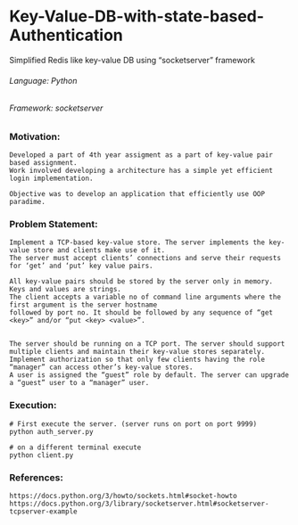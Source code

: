 # Key-Value-DB-with-state-based-Authentication
Simplified Redis like key-value DB using “socketserver” framework


###### Language: Python
###### Framework: socketserver


### Motivation:
    Developed a part of 4th year assigment as a part of key-value pair based assignment.
    Work involved developing a architecture has a simple yet efficient login implementation.
        
    Objective was to develop an application that efficiently use OOP paradime.



### Problem Statement:
    Implement a TCP-based key-value store. The server implements the key-value store and clients make use of it. 
    The server must accept clients’ connections and serve their requests for ‘get’ and ‘put’ key value pairs.
        
    All key-value pairs should be stored by the server only in memory. Keys and values are strings.
    The client accepts a variable no of command line arguments where the first argument is the server hostname
    followed by port no. It should be followed by any sequence of “get <key>” and/or “put <key> <value>”.


    The server should be running on a TCP port. The server should support multiple clients and maintain their key-value stores separately.
    Implement authorization so that only few clients having the role “manager” can access other’s key-value stores. 
    A user is assigned the “guest” role by default. The server can upgrade a “guest” user to a “manager” user. 


### Execution:
    # First execute the server. (server runs on port on port 9999)
    python auth_server.py

    # on a different terminal execute
    python client.py


### References:
    https://docs.python.org/3/howto/sockets.html#socket-howto
    https://docs.python.org/3/library/socketserver.html#socketserver-tcpserver-example

